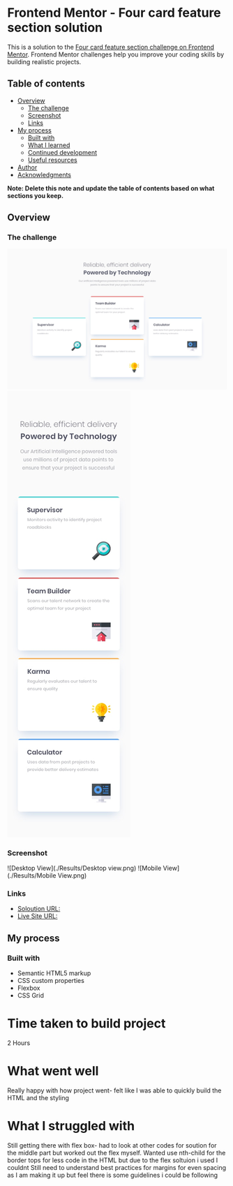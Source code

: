 # Frontend Mentor - Four card feature section solution

This is a solution to the [Four card feature section challenge on Frontend Mentor](https://www.frontendmentor.io/challenges/four-card-feature-section-weK1eFYK). Frontend Mentor challenges help you improve your coding skills by building realistic projects. 

## Table of contents

- [Overview](#overview)
  - [The challenge](#the-challenge)
  - [Screenshot](#screenshot)
  - [Links](#links)
- [My process](#my-process)
  - [Built with](#built-with)
  - [What I learned](#what-i-learned)
  - [Continued development](#continued-development)
  - [Useful resources](#useful-resources)
- [Author](#author)
- [Acknowledgments](#acknowledgments)

**Note: Delete this note and update the table of contents based on what sections you keep.**

## Overview

### The challenge

![Desktop View](./design/desktop-design.jpg)
![Modile View](./design/mobile-design.jpg)


### Screenshot

![Desktop View](./Results/Desktop view.png)
![Mobile View](./Results/Mobile View.png)

### Links

- [Soloution URL:](https://github.com/Callietron300/Four-Card-Feature-Section)
- [Live Site URL:](https://callietron300.github.io/Four-Card-Feature-Section/)

## My process

### Built with

- Semantic HTML5 markup
- CSS custom properties
- Flexbox
- CSS Grid

# Time taken to build project 

2 Hours


# What went well

Really happy with how project went- felt like I was able to quickly build the HTML and the styling

# What I struggled with 

Still getting there with flex box- had to look at other codes for soution for the middle part but worked out the flex myself. 
Wanted use nth-child for the border tops for less code in the HTML but due to the flex soltuion i used I couldnt
Still need to understand best practices for margins for even spacing as I am making it up but feel there is some guidelines i could be following

